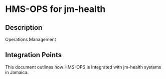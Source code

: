 # HMS-OPS for jm-health

## Description

Operations Management

## Integration Points

This document outlines how HMS-OPS is integrated with jm-health systems in Jamaica.
